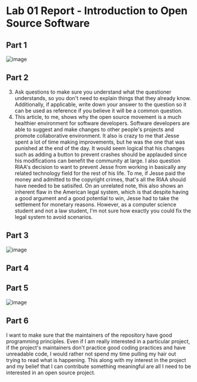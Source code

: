 # Lab 01 Report - Introduction to Open Source Software

## Part 1
![image](https://user-images.githubusercontent.com/46334090/170725969-21d23d8c-04dd-44b9-ba84-6885962cc6a2.png)

## Part 2
3. Ask questions to make sure you understand what the questioner understands, so you don't need to explain things that they already know. Additionally, if applicable, write down your answer to the question so it can be used as reference if you believe it will be a common question.
4. This article, to me, shows why the open source movement is a much healthier environment for software developers. Software developers are able to suggest and make changes to other people's projects and promote collaborative environment. It also is crazy to me that Jesse spent a lot of time making improvements, but he was the one that was punished at the end of the day. It would seem logical that his changes such as adding a button to prevent crashes should be applauded since his modifications can benefit the community at large. I also question RIAA's decision to want to prevent Jesse from working in basically any related technology field for the rest of his life. To me, if Jesse paid the money and admitted to the copyright crimes, that's all the RIAA should have needed to be satisifed. On an unrelated note, this also shows an inherent flaw in the American legal system, which is that despite having a good argument and a good potential to win, Jesse had to take the settlement for monetary reasons. However, as a computer science student and not a law student, I'm not sure how exactly you could fix the legal system to avoid scenarios.

## Part 3
![image](https://user-images.githubusercontent.com/46334090/170730358-1dd1d0ba-8b03-42e7-aaa0-c68c20badfa1.png)

## Part 4

## Part 5
![image](https://user-images.githubusercontent.com/46334090/170732116-ec7a2578-508c-423a-bd6b-4a44d6cdde08.png)

## Part 6
I want to make sure that the maintainers of the repository have good programming principles. Even if I am really interested in a particular project, if the project's maintainers don't practice good coding practices and have unreadable code, I would rather not spend my time pulling my hair out trying to read what is happening. This along with my interest in the project and my belief that I can contribute something meaningful are all I need to be interested in an open source project.
